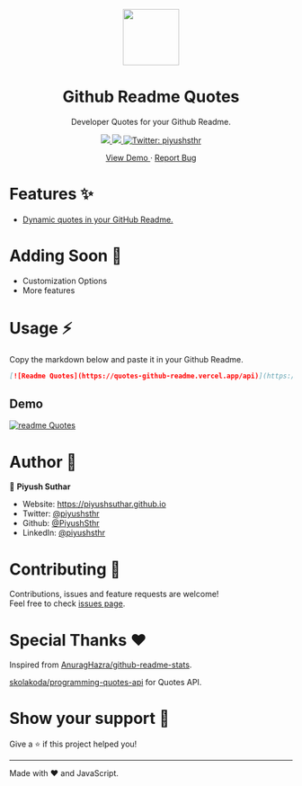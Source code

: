 <p align="center">
  <img align="center" width="100" src='https://cdn.statically.io/gh/PiyushSuthar/github-readme-quotes/4b27602b/logo.png'/>
  <h1 align="center">Github Readme Quotes</h1>
  <p align="center">Developer Quotes for your Github Readme.</p>
</p>
<p align="center">
  <a href="https://github.com/PiyushSuthar/github-readme-quotes/issues">
    <img src="https://img.shields.io/github/issues/PiyushSuthar/github-readme-quotes?style=flat-square">
  </a>
  <a href="https://github.com/PiyushSuthar/github-readme-quotes/pulls">
    <img src="https://img.shields.io/github/issues-pr/PiyushSuthar/github-readme-quotes?style=flat-square">
  </a>
  <a href="https://twitter.com/piyushsthr" target="_blank">
    <img alt="Twitter: piyushsthr" src="https://img.shields.io/twitter/follow/piyushsthr.svg?style=social" />
  </a>
</p>
<p align="center">
  <a href="https://https://quotes-github-readme.vercel.app/api" target="_blank">
    View Demo
  </a>
 · 
  <a href="https://github.com/piyushsuthar/github-readme-quotes/issues/new/choose" target="_blank">
    Report Bug
  </a>
</p>

# Features ✨
- [Dynamic quotes in your GitHub Readme.](#Demo)

# Adding Soon 🚧
- Customization Options
- More features

# Usage ⚡️
Copy the markdown below and paste it in your Github Readme.
```md
[![Readme Quotes](https://quotes-github-readme.vercel.app/api)](https://github.com/piyushsuthar/github-readme-quotes)
```

## Demo
[![readme Quotes](https://quotes-github-readme.vercel.app/api)](https://github.com/piyushsuthar/github-readme-quotes)

# Author 🤗

👤 **Piyush Suthar**

* Website: https://piyushsuthar.github.io
* Twitter: [@piyushsthr](https://twitter.com/piyushsthr)
* Github: [@PiyushSthr](https://github.com/PiyushSthr)
* LinkedIn: [@piyushsthr](https://linkedin.com/in/piyushsthr)

# Contributing 🤝

Contributions, issues and feature requests are welcome!<br />Feel free to check [issues page](https://github.com/PiyushSuthar/github-readme-quotes/issues). 

# Special Thanks ❤
Inspired from [AnuragHazra/github-readme-stats](https://github.com/anuraghazra/github-readme-stats).

[skolakoda/programming-quotes-api](https://github.com/skolakoda/programming-quotes-api) for Quotes API.

# Show your support 🌈

Give a ⭐️ if this project helped you!

---
Made with ❤️ and JavaScript.